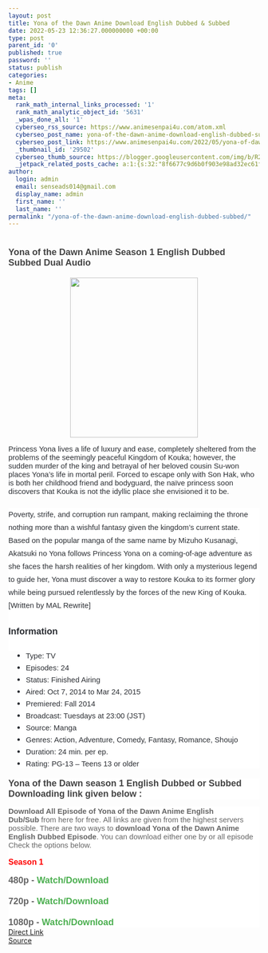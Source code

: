 ```yaml
---
layout: post
title: Yona of the Dawn Anime Download English Dubbed & Subbed
date: 2022-05-23 12:36:27.000000000 +00:00
type: post
parent_id: '0'
published: true
password: ''
status: publish
categories:
- Anime
tags: []
meta:
  rank_math_internal_links_processed: '1'
  rank_math_analytic_object_id: '5631'
  _wpas_done_all: '1'
  cyberseo_rss_source: https://www.animesenpai4u.com/atom.xml
  cyberseo_post_name: yona-of-the-dawn-anime-download-english-dubbed-subbed
  cyberseo_post_link: https://www.animesenpai4u.com/2022/05/yona-of-dawn-anime-download-english.html
  _thumbnail_id: '29502'
  cyberseo_thumb_source: https://blogger.googleusercontent.com/img/b/R29vZ2xl/AVvXsEgJ2lqddQPnv2qiU2Q8MNjQ0hVJ9fcIIOKdd5ReWhppWN8PmQjuODDh8g5LkUq7FiRNeB5hH-RuxEmdLoB15SP14q16jrJtUW6-eQaIB6JefIvd40sLZ4zXFq73cUUhuvDOLiAAV7Lx7UH1C3Pakrg5qmQcfG-BiNkBGAgdFLvq22LWSztFhi9pQUKU/s320/yona_of_the_dawn_princess_-20220522-0001.jpg
  _jetpack_related_posts_cache: a:1:{s:32:"8f6677c9d6b0f903e98ad32ec61f8deb";a:2:{s:7:"expires";i:1663465206;s:7:"payload";a:3:{i:0;a:1:{s:2:"id";i:29497;}i:1;a:1:{s:2:"id";i:29595;}i:2;a:1:{s:2:"id";i:29668;}}}}
author:
  login: admin
  email: senseads014@gmail.com
  display_name: admin
  first_name: ''
  last_name: ''
permalink: "/yona-of-the-dawn-anime-download-english-dubbed-subbed/"
---
```

<h1 style="text-align: left;"><span style="color: #444444; font-family: arial; font-size: large;">Yona of the Dawn Anime Season 1 English Dubbed Subbed Dual Audio&nbsp;</span></h1>
<div class="separator" style="clear: both; text-align: center;"><a href="https://blogger.googleusercontent.com/img/b/R29vZ2xl/AVvXsEgJ2lqddQPnv2qiU2Q8MNjQ0hVJ9fcIIOKdd5ReWhppWN8PmQjuODDh8g5LkUq7FiRNeB5hH-RuxEmdLoB15SP14q16jrJtUW6-eQaIB6JefIvd40sLZ4zXFq73cUUhuvDOLiAAV7Lx7UH1C3Pakrg5qmQcfG-BiNkBGAgdFLvq22LWSztFhi9pQUKU/s999/yona_of_the_dawn_princess_-20220522-0001.jpg" style="margin-left: 1em; margin-right: 1em;"><span style="font-family: arial;"><img border="0" data-original-height="999" data-original-width="799" height="320" src="{{ site.baseurl }}/assets/2022/05/yona_of_the_dawn_princess_-20220522-0001.jpg" width="256" /></span></a></div>
<p><span face="-apple-system, BlinkMacSystemFont, &quot;Segoe UI&quot;, Roboto, Oxygen, Oxygen-Sans, Ubuntu, Cantarell, &quot;Helvetica Neue&quot;, &quot;Open Sans&quot;, Arial, sans-serif" style="background-color: white; color: #2c2f34; font-family: arial; font-size: 15px;">Princess Yona lives a life of luxury and ease, completely sheltered from the problems of the seemingly peaceful Kingdom of Kouka; however, the sudden murder of the king and betrayal of her beloved cousin Su-won places Yona’s life in mortal peril. Forced to escape only with Son Hak, who is both her childhood friend and bodyguard, the naïve princess soon discovers that Kouka is not the idyllic place she envisioned it to be.</span>
<p style="background-color: white; border: 0px; box-sizing: border-box; color: #2c2f34; font-size: 15px; line-height: 26px; list-style: none; margin: 0px 0px 25px; outline: none; padding: 0px;"></p>
<p style="background-color: white; border: 0px; box-sizing: border-box; color: #2c2f34; font-size: 15px; line-height: 26px; list-style: none; margin: 0px; outline: none; padding: 0px;"><span style="font-family: arial;">Poverty, strife, and corruption run rampant, making reclaiming the throne nothing more than a wishful fantasy given the kingdom’s current state. Based on the popular manga of the same name by Mizuho Kusanagi, Akatsuki no Yona follows Princess Yona on a coming-of-age adventure as she faces the harsh realities of her kingdom. With only a mysterious legend to guide her, Yona must discover a way to restore Kouka to its former glory while being pursued relentlessly by the forces of the new King of Kouka. [Written by MAL Rewrite]</span></p>
<p style="background-color: white; border: 0px; box-sizing: border-box; color: #2c2f34; font-size: 15px; line-height: 26px; list-style: none; margin: 0px; outline: none; padding: 0px;"><span style="font-family: arial;"><br /></span></p>
<p style="background-color: white; border: 0px; box-sizing: border-box; color: #2c2f34; line-height: 26px; list-style: none; margin: 0px; outline: none; padding: 0px;"><span style="font-family: arial; font-size: large;"><b>Information</b></span></p>
<p style="background-color: white; border: 0px; box-sizing: border-box; color: #2c2f34; font-size: 15px; line-height: 26px; list-style: none; margin: 0px; outline: none; padding: 0px;"><span style="font-family: arial;"><br /></span></p>
<ul style="background-color: white; border: 0px; box-sizing: border-box; color: #2c2f34; font-size: 15px; list-style: none; margin: 0px 0px 20px 20px; outline: none; padding: 0px 0px 0px 15px;">
<li style="border: 0px; box-sizing: border-box; list-style: none disc; margin: 0px 0px 5px; outline: none; padding: 0px;"><span style="font-family: arial;">Type: TV</span></li>
<li style="border: 0px; box-sizing: border-box; list-style: none disc; margin: 0px 0px 5px; outline: none; padding: 0px;"><span style="font-family: arial;">Episodes: 24</span></li>
<li style="border: 0px; box-sizing: border-box; list-style: none disc; margin: 0px 0px 5px; outline: none; padding: 0px;"><span style="font-family: arial;">Status: Finished Airing</span></li>
<li style="border: 0px; box-sizing: border-box; list-style: none disc; margin: 0px 0px 5px; outline: none; padding: 0px;"><span style="font-family: arial;">Aired: Oct 7, 2014 to Mar 24, 2015</span></li>
<li style="border: 0px; box-sizing: border-box; list-style: none disc; margin: 0px 0px 5px; outline: none; padding: 0px;"><span style="font-family: arial;">Premiered: Fall 2014</span></li>
<li style="border: 0px; box-sizing: border-box; list-style: none disc; margin: 0px 0px 5px; outline: none; padding: 0px;"><span style="font-family: arial;">Broadcast: Tuesdays at 23:00 (JST)</span></li>
<li style="border: 0px; box-sizing: border-box; list-style: none disc; margin: 0px 0px 5px; outline: none; padding: 0px;"><span style="font-family: arial;">Source: Manga</span></li>
<li style="border: 0px; box-sizing: border-box; list-style: none disc; margin: 0px 0px 5px; outline: none; padding: 0px;"><span style="font-family: arial;">Genres: Action, Adventure, Comedy, Fantasy, Romance, Shoujo</span></li>
<li style="border: 0px; box-sizing: border-box; list-style: none disc; margin: 0px 0px 5px; outline: none; padding: 0px;"><span style="font-family: arial;">Duration: 24 min. per ep.</span></li>
<li style="border: 0px; box-sizing: border-box; list-style: none disc; margin: 0px 0px 5px; outline: none; padding: 0px;"><span style="font-family: arial;">Rating: PG-13 – Teens 13 or older</span></li>
</ul>
<div>
<h3 style="background: 0px 0px rgb(255, 255, 255); border: 0px; color: white; font-family: Hanuman, Ruda, sans-serif; font-size: 21px; margin: 0px 0px 15px; outline: 0px; padding: 0px; vertical-align: baseline;"><span style="background: 0px 0px; border: 0px; color: #444444; font-family: arial; font-size: large; outline: 0px; padding: 0px; vertical-align: baseline;">Yona of the Dawn season 1 English Dubbed or Subbed Downloading link given below :&nbsp;</span></h3>
<div style="background: 0px 0px rgb(255, 255, 255); border: 0px; color: #656565; font-family: Hanuman, Ruda, sans-serif; font-size: 15px; outline: 0px; padding: 0px; vertical-align: baseline;"><span style="background: 0px 0px; border: 0px; font-family: arial; outline: 0px; padding: 0px; vertical-align: baseline;"><b style="background: 0px 0px; border: 0px; outline: 0px; padding: 0px; vertical-align: baseline;">Download All Episode of Yona of the Dawn Anime English Dub/Sub</b>&nbsp;from here for free.&nbsp;All links are given from the highest servers possible. There are two ways to&nbsp;<b style="background: 0px 0px; border: 0px; outline: 0px; padding: 0px; vertical-align: baseline;">download Yona of the Dawn Anime English Dubbed Episode</b>. You can download either one by or all episode Check the options below.</span></div>
<div style="background: 0px 0px rgb(255, 255, 255); border: 0px; color: #656565; font-family: Hanuman, Ruda, sans-serif; font-size: 15px; outline: 0px; padding: 0px; vertical-align: baseline;"><span style="background: 0px 0px; border: 0px; font-family: arial; outline: 0px; padding: 0px; vertical-align: baseline;"><br /></span></div>
<div style="background: 0px 0px rgb(255, 255, 255); border: 0px; color: #656565; font-family: Hanuman, Ruda, sans-serif; font-size: 15px; outline: 0px; padding: 0px; vertical-align: baseline;"><span style="background: 0px 0px; border: 0px; outline: 0px; padding: 0px; vertical-align: baseline;" />
<div style="background: 0px 0px; border: 0px; outline: 0px; padding: 0px; vertical-align: baseline;"><span style="background: 0px 0px; border: 0px; color: red; font-family: arial; font-size: medium; outline: 0px; padding: 0px; vertical-align: baseline;"><b style="background: 0px 0px; border: 0px; outline: 0px; padding: 0px; vertical-align: baseline;">Season 1</b></span></div>
<div style="background: 0px 0px; border: 0px; outline: 0px; padding: 0px; vertical-align: baseline;"><b style="background: 0px 0px; border: 0px; outline: 0px; padding: 0px; vertical-align: baseline;"><span style="background: 0px 0px; border: 0px; font-family: arial; outline: 0px; padding: 0px; vertical-align: baseline;"><span style="background: 0px 0px; border: 0px; outline: 0px; padding: 0px; vertical-align: baseline;"><span style="background: 0px 0px; border: 0px; color: #2b00fe; outline: 0px; padding: 0px; vertical-align: baseline;"><br /></span></span><span style="background: 0px 0px; border: 0px; font-size: large; outline: 0px; padding: 0px; vertical-align: baseline;">480p -&nbsp;<a href="https://drive.google.com/folderview?id=1EB3Z4jpP0Y8qYJCMpmyOaKbJhraTh_AshWGN2ZG1sbGR6OTFjM0E5WkhKcGRtVnpaR3M9JnR5cGU9Mg==&amp;type=2" style="background: 0px 0px; border: 0px; color: #4caf50; outline: 0px; padding: 0px; text-decoration-line: none; transition: color 0.17s ease 0s; vertical-align: baseline;" target="_blank" rel="noopener">Watch/Download</a></span></span></b></div>
<div style="background: 0px 0px; border: 0px; outline: 0px; padding: 0px; vertical-align: baseline;"><b style="background: 0px 0px; border: 0px; outline: 0px; padding: 0px; vertical-align: baseline;"><span style="background: 0px 0px; border: 0px; font-family: arial; font-size: large; outline: 0px; padding: 0px; vertical-align: baseline;"><br />720p -&nbsp;<a href="https://drive.google.com/folderview?id=1EB3Z4jpP0Y8qYJCMpmyOaKbJhraTh_AskbWxsZHo5MWMzQTlaSEpwZG1WelpHcz0mdHlwZT0y&amp;type=2" style="background: 0px 0px; border: 0px; color: #4caf50; outline: 0px; padding: 0px; text-decoration-line: none; transition: color 0.17s ease 0s; vertical-align: baseline;" target="_blank" rel="noopener">Watch/Download</a></span></b></div>
<div style="background: 0px 0px; border: 0px; outline: 0px; padding: 0px; vertical-align: baseline;"><b style="background: 0px 0px; border: 0px; outline: 0px; padding: 0px; vertical-align: baseline;"><span style="background: 0px 0px; border: 0px; font-family: arial; font-size: large; outline: 0px; padding: 0px; vertical-align: baseline;"><br />1080p -&nbsp;<a href="https://drive.google.com/folderview?id=1EB3Z4jpP0Y8qYJCMpmyOaKbJhraTh_AskbWxsZHo5MWMzQTlaSEpwZG1WelpHcz0mdHlwZT0y&amp;type=2" style="background: 0px 0px; border: 0px; color: #4caf50; outline: 0px; padding: 0px; text-decoration-line: none; transition: color 0.17s ease 0s; vertical-align: baseline;" target="_blank" rel="noopener">Watch/Download</a></span></b></div>
</div>
</div>
<link rel="stylesheet" href="https://cdnjs.cloudflare.com/ajax/libs/font-awesome/4.7.0/css/font-awesome.min.css" />
<div class="divbtn"> <a href="https://handymansurrender.com/fihup8buzv?key=94550f7ce39444073321dde3b8782f97" class="btn"><i class="fa fa-download"></i> Direct Link</a> <br /><a href="https://www.animesenpai4u.com/2022/05/yona-of-dawn-anime-download-english.html">Source</a> </div>
